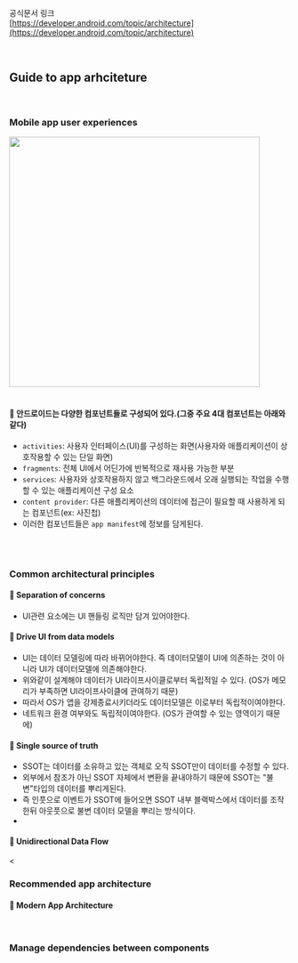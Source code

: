 공식문서 링크<br/>
[https://developer.android.com/topic/architecture](https://developer.android.com/topic/architecture)

<br/>

## Guide to app arhciteture

<br/>

### Mobile app user experiences

<img src="https://github.com/suojae3/android_kotlin_docs/assets/126137760/638a1ff4-fc03-41b2-9d62-af9ca6bf6da3" width="450">

<br/>
<br/>

#### 🔫 안드로이드는 다양한 컴포넌트들로 구성되어 있다.(그중 주요 4대 컴포넌트는 아래와 같다)
- `activities`: 사용자 인터페이스(UI)를 구성하는 화면(사용자와 애플리케이션이 상호작용할 수 있는 단일 화면)
- `fragments`: 전체 UI에서 어딘가에 반복적으로 재사용 가능한 부분
- `services`: 사용자와 상호작용하지 않고 백그라운드에서 오래 실행되는 작업을 수행할 수 있는 애플리케이션 구성 요소
- `content provider`: 다른 애플리케이션의 데이터에 접근이 필요할 때 사용하게 되는 컴포넌트(ex: 사진첩)
- 이러한 컴포넌트들은 `app manifest`에 정보를 담게된다.
  
<br/>

#

### Common architectural principles

#### 🔫 Separation of concerns
- UI관련 요소에는 UI 핸들링 로직만 담겨 있어야한다.


#### 🔫 Drive UI from data models
- UI는 데이터 모델링에 따라 바뀌어야한다. 즉 데이터모델이 UI에 의존하는 것이 아니라 UI가 데이터모델에 의존해야한다.
- 위와같이 설계해야 데이터가 UI라이프사이클로부터 독립적일 수 있다. (OS가 메모리가 부족하면 UI라이프사이클에 관여하기 때문)
- 따라서 OS가 앱을 강제종료시키더라도 데이터모델은 이로부터 독립적이여야한다.
- 네트워크 환경 여부와도 독립적이여야한다. (OS가 관여할 수 있는 영역이기 때문에)


#### 🔫 Single source of truth
- SSOT는 데이터를 소유하고 있는 객체로 오직 SSOT만이 데이터를 수정할 수 있다.
- 외부에서 참조가 아닌 SSOT 자체에서 변환을 끝내야하기 때문에 SSOT는 "불변"타입의 데이터를 뿌리게된다.
- 즉 인풋으로 이벤트가 SSOT에 들어오면 SSOT 내부 블랙박스에서 데이터를 조작한뒤 아웃풋으로 불변 데이터 모델을 뿌리는 방식이다.
- 



#### 🔫 Unidirectional Data Flow



<<br/>


### Recommended app architecture


#### 🔫 Modern App Architecture


<br/>

### Manage dependencies between components






